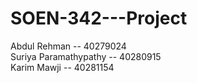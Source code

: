 # SOEN-342---Project  
Abdul Rehman -- 40279024  
Suriya Paramathypathy -- 40280915  
Karim Mawji -- 40281154
